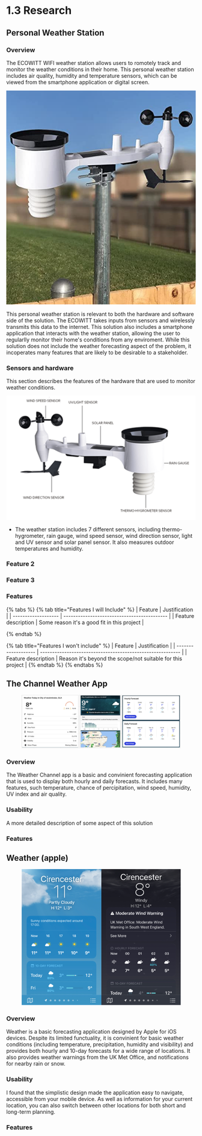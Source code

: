 # 1.3 Research

## Personal Weather Station

### Overview

The ECOWITT WIFI weather station allows users to romotely track and monitor the weather conditions in their home. This personal weather station includes air quality, humidity and temperature sensors, which can be viewed from the smartphone application or digital screen.&#x20;

<img src="../.gitbook/assets/Screenshot 2023-04-13 at 15.56.49.png" alt="" data-size="original">

This personal weather station is relevant to both the hardware and software side of the solution. The ECOWITT takes inputs from sensors and wirelessly transmits this data to the internet. This solution also includes a smartphone application that interacts with the weather station, allowing the user to regularlly monitor their home's conditions from any enviroment. While this solution does not include the weather forecasting aspect of the problem, it incoperates many features that are likely to be desirable to a stakeholder.

### Sensors and hardware

This section describes the features of the hardware that are used to monitor weather conditions.

![](<../.gitbook/assets/Screenshot 2023-04-13 at 16.09.13.png>)

* The weather station includes 7 different sensors, including thermo-hygrometer, rain gauge, wind speed sensor, wind direction sensor, light and UV sensor and solar panel sensor. It also measures outdoor temperatures and humidity.



### Feature 2

### Feature 3

### Features

{% tabs %}
{% tab title="Features I will Include" %}
| Feature             | Justification                               |
| ------------------- | ------------------------------------------- |
| Feature description | Some reason it's a good fit in this project |


{% endtab %}

{% tab title="Features I won't include" %}
| Feature             | Justification                                              |
| ------------------- | ---------------------------------------------------------- |
| Feature description | Reason it's beyond the scope/not suitable for this project |
{% endtab %}
{% endtabs %}



## The Channel Weather App

<figure><img src="../.gitbook/assets/Screenshot 2023-04-13 at 15.33.22.png" alt=""><figcaption></figcaption></figure>

### Overview

The Weather Channel app is a basic and convinient forecasting application that is used to display both hourly and daily forecasts. It includes many features, such temperature, chance of percipitation, wind speed, humidity, UV index and air quality.

### Usability

A more detailed description of some aspect of this solution

### Features



## Weather (apple)

<figure><img src="../.gitbook/assets/Screenshot 2023-04-13 at 15.41.44.png" alt=""><figcaption></figcaption></figure>

### Overview

Weather is a basic forecasting application designed by Apple for iOS devices. Despite its limited functuality, it is convinient for basic weather conditions (including temperature, precipitation, humidity and visibility) and provides both hourly and 10-day forecasts for a wide range of locations. It also provides weather warnings from the UK Met Office, and notifications for nearby rain or snow.

### Usability

I found that the simplistic design made the application easy to navigate, accessible from your mobile device. As well as information for your current location, you can also switch between other locations for both short and long-term planning.

### Features
